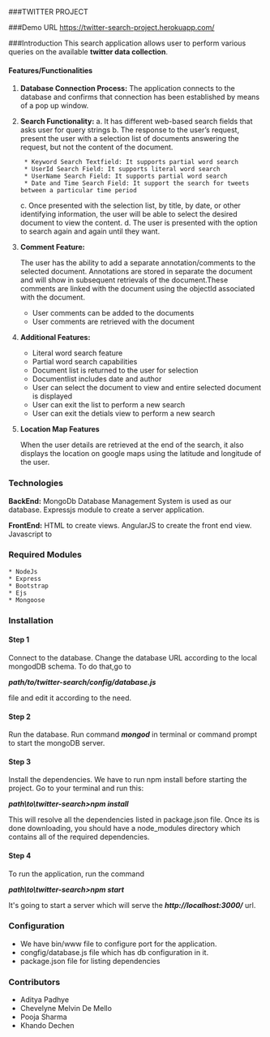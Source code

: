 ###TWITTER PROJECT  

###Demo URL
https://twitter-search-project.herokuapp.com/

###Introduction
This search application allows user to perform various queries on the available **twitter data collection**.   

#### Features/Functionalities
1. **Database Connection Process:** The application connects to the database and confirms that connection has been established by means of a pop up window.

2. **Search Functionality:** 
	a. It has different web-based search fields that asks user for query strings
	b. The response to the user’s request, present the user
	   with a selection list of documents answering the request, but
		not the content of the document.

		* Keyword Search Textfield: It supports partial word search
		* UserId Search Field: It supports literal word search
		* UserName Search Field: It supports partial word search
		* Date and Time Search Field: It support the search for tweets between a particular time period
		
	c. Once presented with the selection list, by title, by date, or
		other identifying information, the user will be able to select 		the desired document to view the content.
	d. The user is presented with the option to search again and
		again until they want.
				
3. **Comment Feature:** 

	The user has the ability to add a separate annotation/comments to the selected document. Annotations are stored in separate the document and will show in subsequent retrievals of the document.These comments are linked with the document using the objectId associated with the document.

	* User comments can be added to the documents
	* User comments are retrieved with the document


4. **Additional Features:**

	* Literal word search feature
	* Partial word search capabilities
	* Document list is returned to the user for selection
	* Documentlist includes date and author
	* User can select the document to view and entire selected document is displayed
	* User can exit the list to perform a new search
	* User can exit the detials view to perform a new search

	
5. **Location Map Features**

	When the user details are retrieved at the end of the search, it 	also displays the location on google maps using the latitude and 	longitude of the user. 

### Technologies

**BackEnd:** 
MongoDb Database Management System is used as our database.
Expressjs module to create a server application.

**FrontEnd:**
HTML to create views.
AngularJS to create the front end view.
Javascript to 		
### Required Modules
	
	* NodeJs
	* Express
	* Bootstrap
	* Ejs
	* Mongoose

### Installation	
#### Step 1
Connect to the database. Change the database URL according to the local mongodDB schema.
To do that,go to 

***path/to/twitter-search/config/database.js*** 

file and edit it according to the need.
#### Step 2
Run the database. Run command ***mongod*** in terminal or command prompt to start the mongoDB server.
#### Step 3
Install the dependencies. We have to run npm install before starting the project. Go to your terminal and run this:

***path\to\twitter-search>npm install***

This will resolve all the dependencies listed in package.json file. Once its is done downloading, you should have a node_modules directory which contains all of the required dependencies.
#### Step 4

To run the application, run the command

***path\to\twitter-search>npm start***

It's going to start a server which will serve the ***http://localhost:3000/*** url.
 

### Configuration

* We have bin/www file to configure port for the application.
* congfig/database.js file which has db configuration in it.
* package.json file for listing dependencies

### Contributors
* Aditya Padhye
* Chevelyne Melvin De Mello
* Pooja Sharma
* Khando Dechen

